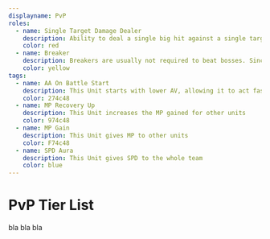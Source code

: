```yaml
---
displayname: PvP
roles:
  - name: Single Target Damage Dealer
    description: Ability to deal a single big hit against a single target boss in score attack
    color: red
  - name: Breaker
    description: Breakers are usually not required to beat bosses. Since they generally don't do much if anything to buff the main damage dealer, they're generally not recommended and their ratings reflect this.
    color: yellow
tags:
  - name: AA On Battle Start
    description: This Unit starts with lower AV, allowing it to act faster than normal
    color: 274c48
  - name: MP Recovery Up
    description: This Unit increases the MP gained for other units
    color: 974c48
  - name: MP Gain
    description: This Unit gives MP to other units
    color: F74c48
  - name: SPD Aura
    description: This Unit gives SPD to the whole team
    color: blue
---
```


# PvP Tier List

bla bla bla
